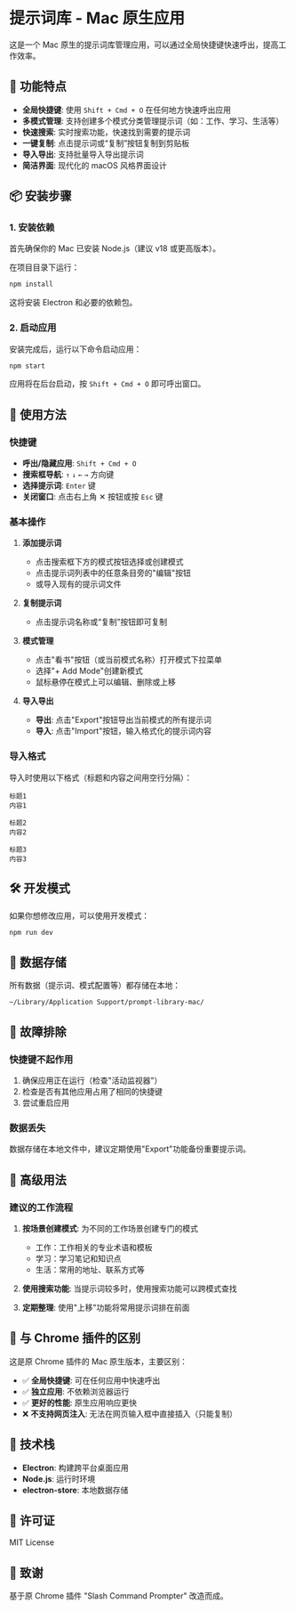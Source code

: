# 提示词库 - Mac 原生应用

这是一个 Mac 原生的提示词库管理应用，可以通过全局快捷键快速呼出，提高工作效率。

## 🚀 功能特点

- **全局快捷键**: 使用 `Shift + Cmd + O` 在任何地方快速呼出应用
- **多模式管理**: 支持创建多个模式分类管理提示词（如：工作、学习、生活等）
- **快速搜索**: 实时搜索功能，快速找到需要的提示词
- **一键复制**: 点击提示词或“复制”按钮复制到剪贴板
- **导入导出**: 支持批量导入导出提示词
- **简洁界面**: 现代化的 macOS 风格界面设计

## 📦 安装步骤

### 1. 安装依赖

首先确保你的 Mac 已安装 Node.js（建议 v18 或更高版本）。

在项目目录下运行：

```bash
npm install
```

这将安装 Electron 和必要的依赖包。

### 2. 启动应用

安装完成后，运行以下命令启动应用：

```bash
npm start
```

应用将在后台启动，按 `Shift + Cmd + O` 即可呼出窗口。

## 🎯 使用方法

### 快捷键

- **呼出/隐藏应用**: `Shift + Cmd + O`
- **搜索框导航**: `↑` `↓` `←` `→` 方向键
- **选择提示词**: `Enter` 键
- **关闭窗口**: 点击右上角 ✕ 按钮或按 `Esc` 键

### 基本操作

1. **添加提示词**
   - 点击搜索框下方的模式按钮选择或创建模式
   - 点击提示词列表中的任意条目旁的"编辑"按钮
   - 或导入现有的提示词文件

2. **复制提示词**
   - 点击提示词名称或“复制”按钮即可复制

3. **模式管理**
   - 点击"看书"按钮（或当前模式名称）打开模式下拉菜单
   - 选择"+ Add Mode"创建新模式
   - 鼠标悬停在模式上可以编辑、删除或上移

4. **导入导出**
   - **导出**: 点击"Export"按钮导出当前模式的所有提示词
   - **导入**: 点击"Import"按钮，输入格式化的提示词内容

### 导入格式

导入时使用以下格式（标题和内容之间用空行分隔）：

```
标题1
内容1

标题2
内容2

标题3
内容3
```

## 🛠️ 开发模式

如果你想修改应用，可以使用开发模式：

```bash
npm run dev
```

## 📁 数据存储

所有数据（提示词、模式配置等）都存储在本地：

```
~/Library/Application Support/prompt-library-mac/
```

## 🔧 故障排除

### 快捷键不起作用

1. 确保应用正在运行（检查"活动监视器"）
2. 检查是否有其他应用占用了相同的快捷键
3. 尝试重启应用

### 数据丢失

数据存储在本地文件中，建议定期使用"Export"功能备份重要提示词。

## 🌟 高级用法

### 建议的工作流程

1. **按场景创建模式**: 为不同的工作场景创建专门的模式
   - 工作：工作相关的专业术语和模板
   - 学习：学习笔记和知识点
   - 生活：常用的地址、联系方式等

2. **使用搜索功能**: 当提示词较多时，使用搜索功能可以跨模式查找

3. **定期整理**: 使用"上移"功能将常用提示词排在前面

## 📝 与 Chrome 插件的区别

这是原 Chrome 插件的 Mac 原生版本，主要区别：

- ✅ **全局快捷键**: 可在任何应用中快速呼出
- ✅ **独立应用**: 不依赖浏览器运行
- ✅ **更好的性能**: 原生应用响应更快
- ❌ **不支持网页注入**: 无法在网页输入框中直接插入（只能复制）

## 🤝 技术栈

- **Electron**: 构建跨平台桌面应用
- **Node.js**: 运行时环境
- **electron-store**: 本地数据存储

## 📄 许可证

MIT License

## 🙏 致谢

基于原 Chrome 插件 "Slash Command Prompter" 改造而成。
